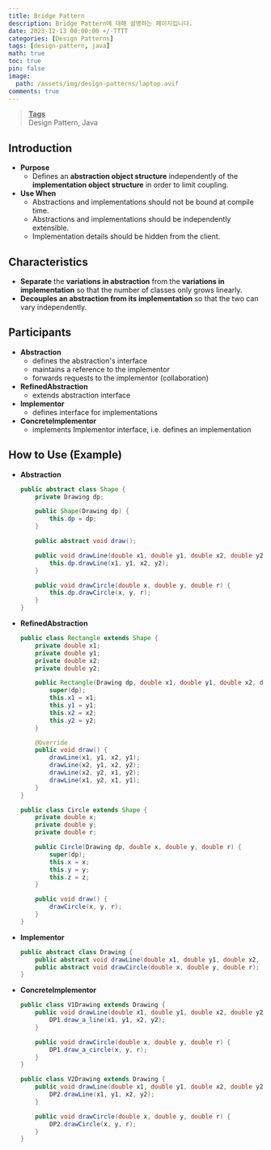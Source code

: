 ```yaml
---
title: Bridge Pattern
description: Bridge Pattern에 대해 설명하는 페이지입니다.
date: 2023-12-13 00:00:00 +/-TTTT
categories: [Design Patterns]
tags: [design-pattern, java]
math: true
toc: true
pin: false
image:
  path: /assets/img/design-patterns/laptop.avif
comments: true
---
```


<blockquote class="prompt-info"><p><strong><u>Tags</u></strong> <br />
Design Pattern, Java</p></blockquote>

## Introduction

- **Purpose**
  - Defines an **abstraction object structure** independently of the **implementation object structure** in order to limit coupling.
- **Use When**
  - Abstractions and implementations should not be bound at compile time.
  - Abstractions and implementations should be independently extensible.
  - Implementation details should be hidden from the client.

## Characteristics

- **Separate** the **variations in abstraction** from the **variations in implementation** so that the number of classes only grows linearly.
- **Decouples an abstraction from its implementation** so that the two can vary independently.

## Participants

- **Abstraction**
  - defines the abstraction's interface
  - maintains a reference to the implementor
  - forwards requests to the implementor (collaboration)
- **RefinedAbstraction**
  - extends abstraction interface
- **Implementor**
  - defines interface for implementations
- **ConcreteImplementor**
  - implements Implementor interface, i.e. defines an implementation

## How to Use (Example)

- **Abstraction**

  ```java
  public abstract class Shape {
      private Drawing dp;

      public Shape(Drawing dp) {
          this.dp = dp;
      }

      public abstract void draw();

      public void drawLine(double x1, double y1, double x2, double y2) {
          this.dp.drawLine(x1, y1, x2, y2);
      }

      public void drawCircle(double x, double y, double r) {
          this.dp.drawCircle(x, y, r);
      }
  }
  ```

- **RefinedAbstraction**

  ```java
  public class Rectangle extends Shape {
      private double x1;
      private double y1;
      private double x2;
      private double y2;

      public Rectangle(Drawing dp, double x1, double y1, double x2, double y2) {
          super(dp);
          this.x1 = x1;
          this.y1 = y1;
          this.x2 = x2;
          this.y2 = y2;
      }

      @Override
      public void draw() {
          drawLine(x1, y1, x2, y1);
          drawLine(x2, y1, x2, y2);
          drawLine(x2, y2, x1, y2);
          drawLine(x1, y2, x1, y1);
      }
  }
  ```

  ```java
  public class Circle extends Shape {
      private double x;
      private double y;
      private double r;

      public Circle(Drawing dp, double x, double y, double r) {
          super(dp);
          this.x = x;
          this.y = y;
          this.z = z;
      }

      public void draw() {
          drawCircle(x, y, r);
      }
  }
  ```

- **Implementor**
  ```java
  public abstract class Drawing {
      public abstract void drawLine(double x1, double y1, double x2, double y2);
      public abstract void drawCircle(double x, double y, double r);
  }
  ```
- **ConcreteImplementor**

  ```java
  public class V1Drawing extends Drawing {
      public void drawLine(double x1, double y1, double x2, double y2) {
          DP1.draw_a_line(x1, y1, x2, y2);
      }

      public void drawCircle(double x, double y, double r) {
          DP1.draw_a_circle(x, y, r);
      }
  }
  ```

  ```java
  public class V2Drawing extends Drawing {
      public void drawLine(double x1, double y1, double x2, double y2) {
          DP2.drawLine(x1, y1, x2, y2);
      }

      public void drawCircle(double x, double y, double r) {
          DP2.drawCircle(x, y, r);
      }
  }
  ```
